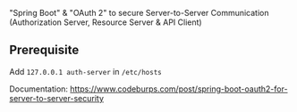 "Spring Boot" & "OAuth 2" to secure Server-to-Server Communication (Authorization Server, Resource Server & API Client)

## Prerequisite
Add ```127.0.0.1 auth-server``` in ```/etc/hosts```

Documentation: https://www.codeburps.com/post/spring-boot-oauth2-for-server-to-server-security

